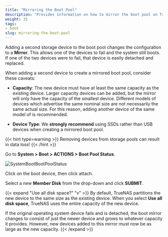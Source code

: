 ```yaml
---
title: "Mirroring the Boot Pool"
description: "Provides information on how to mirror the boot pool on TrueNAS CORE."
weight: 35
tags:
- boot
slug: mirroring-the-boot-pool
---
```


Adding a second storage device to the boot pool changes the configuration to a **Mirror**.
This allows one of the devices to fail and the system still boots.
If one of the two devices were to fail, that device is easily detached and replaced.

When adding a second device to create a mirrored boot pool, consider these caveats:

* **Capacity**: The new device must have at least the same capacity as the existing device.
  Larger capacity devices can be added, but the mirror will only have the capacity of the smallest device.
  Different models of devices which advertise the same nominal size are not necessarily the same actual size.
  For this reason, adding another device of the same model of is recommended.

* **Device Type**: We **strongly recommend** using SSDs rather than USB devices when creating a mirrored boot pool.

{{< hint type=warning >}}
Removing devices from storage pools can result in data loss!
{{< /hint >}}

Go to **System > Boot > ACTIONS > Boot Pool Status**.

![SystemBootBootPoolStatus](/images/CORE/System/SystemBootBootPoolStatus.png "Boot Pool Status Example")

Click <i class="fa fa-ellipsis-v" aria-hidden="true" title="Options"></i> on the boot device, then click attach.

Select a new **Member Disk** from the drop-down and click **SUBMIT**.

{{< expand "Use all disk space?" "v" >}}
By default, TrueNAS partitions the new device to the same size as the existing device.
When you select **Use all disk space**, TrueNAS uses the entire capacity of the new device.

If the original operating system device fails and is detached, the boot mirror changes to consist of just the newer device and grows to whatever capacity it provides.
However, new devices added to this mirror must now be as large as the new capacity.
{{< /expand >}}
